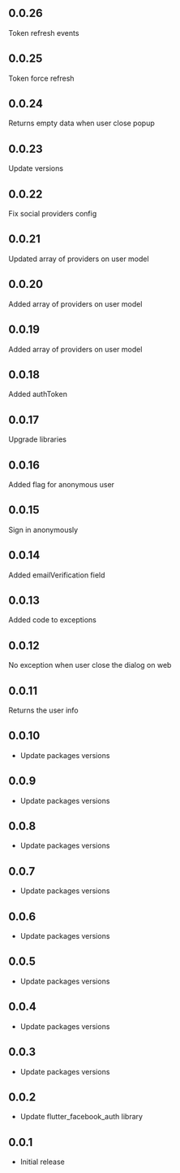 ## 0.0.26
Token refresh events

## 0.0.25
Token force refresh

## 0.0.24
Returns empty data when user close popup

## 0.0.23
Update versions

## 0.0.22

Fix social providers config

## 0.0.21

Updated array of providers on user model
## 0.0.20

Added array of providers on user model
## 0.0.19

Added array of providers on user model

## 0.0.18

Added authToken

## 0.0.17

Upgrade libraries

## 0.0.16

Added flag for anonymous user
## 0.0.15

Sign in anonymously
## 0.0.14

Added emailVerification field
## 0.0.13

Added code to exceptions

## 0.0.12

No exception when user close the dialog on web

## 0.0.11

Returns the user info

## 0.0.10

* Update packages versions
## 0.0.9

* Update packages versions
## 0.0.8

* Update packages versions
## 0.0.7

* Update packages versions
## 0.0.6

* Update packages versions
## 0.0.5

* Update packages versions

## 0.0.4

* Update packages versions

## 0.0.3

* Update packages versions

## 0.0.2

* Update flutter_facebook_auth library

## 0.0.1

* Initial release
